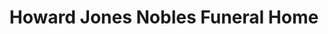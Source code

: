 ---
title: "Howard Jones Nobles Funeral Home"
url: /jesup/howard-jones-nobles-funeral-home/
shop: Bestattungen
---